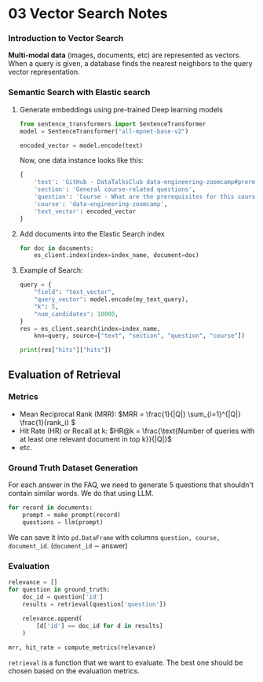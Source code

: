 # 03 Vector Search Notes

### Introduction to Vector Search

**Multi-modal data** (images, documents, etc) are represented as vectors. When a query is given, a database finds the nearest neighbors to the query vector representation. 

### Semantic Search with Elastic search

1. Generate embeddings using pre-trained Deep learning models

    ```python
    from sentence_transformers import SentenceTransformer
    model = SentenceTransformer("all-mpnet-base-v2")

    encoded_vector = model.encode(text)
    ```

    Now, one data instance looks like this: 
    ```python
    {
        'text': 'GitHub - DataTalksClub data-engineering-zoomcamp#prerequisites',
        'section': 'General course-related questions',
        'question': 'Course - What are the prerequisites for this course?',
        'course': 'data-engineering-zoomcamp',
        'text_vector': encoded_vector
    }
    ```

2. Add documents into the Elastic Search index
    ```python
    for doc in documents:
        es_client.index(index=index_name, document=doc)
    ```
3. Example of Search:
    ```python
    query = {
        "field": "text_vector",
        "query_vector": model.encode(my_text_query),
        "k": 5,
        "num_candidates": 10000, 
    }
    res = es_client.search(index=index_name, 
        knn=query, source=["text", "section", "question", "course"])

    print(res["hits"]["hits"])
    ```

## Evaluation of Retrieval

### Metrics  

- Mean Reciprocal Rank (MRR): $MRR = \frac{1}{|Q|} \sum_{i=1}^{|Q|} \frac{1}{rank_i} $
- Hit Rate (HR) or Recall at k: $HR@k = \frac{\text{Number of queries with at least one relevant document in top k}}{|Q|}$
- etc.

### Ground Truth Dataset Generation

For each answer in the FAQ, we need to generate 5 questions that shouldn't contain similar words. We do that using LLM.
```python
for record in documents:
    prompt = make_prompt(record)
    questions = llm(prompt)
```

We can save it into `pd.DataFrame` with columns `question, course, document_id`. (`document_id` $\sim$ answer)

### Evaluation

```python
relevance = []
for question in ground_truth:
    doc_id = question['id']
    results = retrieval(question['question'])
    
    relevance.append(
        [d['id'] == doc_id for d in results]
    )

mrr, hit_rate = compute_metrics(relevance)
```

`retrieval` is a function that we want to evaluate. The best one should be chosen based on the evaluation metrics.